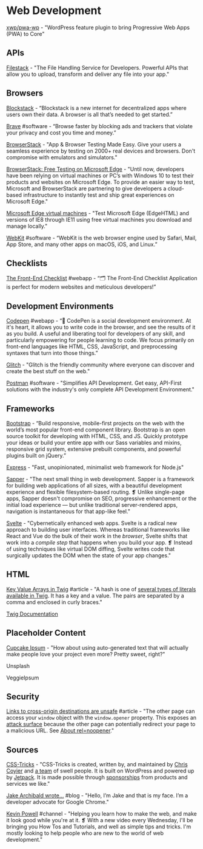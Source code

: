 # Web Development

[xwp/pwa-wp](https://github.com/xwp/pwa-wp) - "WordPress feature plugin to bring Progressive Web Apps \(PWA\) to Core"

## APIs

[Filestack](https://www.filestack.com/) - "The File Handling Service for Developers. Powerful APIs that allow you to upload, transform and deliver any file into your app."

## Browsers

[Blockstack](https://blockstack.org/) - “Blockstack is a new internet for decentralized apps where users own their data. A browser is all that’s needed to get started.”

[Brave](https://brave.com/) \#software - “Browse faster by blocking ads and trackers that violate your privacy and cost you time and money.”

[BrowserStack](https://www.browserstack.com/) - "App & Browser Testing Made Easy. Give your users a seamless experience by testing on 2000+ real devices and browsers. Don't compromise with emulators and simulators."

[BrowserStack: Free Testing on Microsoft Edge](https://www.browserstack.com/test-on-microsoft-edge-browser#) - "Until now, developers have been relying on virtual machines or PC’s with Windows 10 to test their products and websites on Microsoft Edge. To provide an easier way to test, Microsoft and BrowserStack are partnering to give developers a cloud-based infrastructure to instantly test and ship great experiences on Microsoft Edge."

[Microsoft Edge virtual machines](https://developer.microsoft.com/en-us/microsoft-edge/tools/vms/) - "Test Microsoft Edge \(EdgeHTML\) and versions of IE8 through IE11 using free virtual machines you download and manage locally."

[WebKit](https://webkit.org/) \#software - “WebKit is the web browser engine used by Safari, Mail, App Store, and many other apps on macOS, iOS, and Linux.”

## Checklists

[The Front-End Checklist](https://frontendchecklist.io/) \#webapp - “🗂 The Front-End Checklist Application is perfect for modern websites and meticulous developers!”

## Development Environments

[Codepen](https://codepen.io/#) \#webapp - “👋 CodePen is a social development environment. At it's heart, it allows you to write code in the browser, and see the results of it as you build. A useful and liberating tool for developers of any skill, and particularly empowering for people learning to code. We focus primarily on front-end languages like HTML, CSS, JavaScript, and preprocessing syntaxes that turn into those things.”

[Glitch](https://glitch.com/) - "Glitch is the friendly community where everyone can discover and create the best stuff on the web."

[Postman](https://www.getpostman.com/) \#software - "Simplifies API Development. Get easy, API-First solutions with the industry's only complete API Development Environment."

## Frameworks

[Bootstrap](https://getbootstrap.com/) - “Build responsive, mobile-first projects on the web with the world’s most popular front-end component library. Bootstrap is an open source toolkit for developing with HTML, CSS, and JS. Quickly prototype your ideas or build your entire app with our Sass variables and mixins, responsive grid system, extensive prebuilt components, and powerful plugins built on jQuery.”

[Express](http://expressjs.com/) - "Fast, unopinionated, minimalist web framework for Node.js"

[Sapper](https://sapper.svelte.dev/) - "The next small thing in web development. Sapper is a framework for building web applications of all sizes, with a beautiful development experience and flexible filesystem-based routing. ❡ Unlike single-page apps, Sapper doesn't compromise on SEO, progressive enhancement or the initial load experience — but unlike traditional server-rendered apps, navigation is instantaneous for that app-like feel."

[Svelte](https://svelte.dev/) - "Cybernetically enhanced web apps. Svelte is a radical new approach to building user interfaces. Whereas traditional frameworks like React and Vue do the bulk of their work in the _browser_, Svelte shifts that work into a _compile step_ that happens when you build your app. ❡ Instead of using techniques like virtual DOM diffing, Svelte writes code that surgically updates the DOM when the state of your app changes."

## HTML

[Key Value Arrays in Twig](https://mijingo.com/blog/key-value-arrays-in-twig) \#article - "A hash is one of [several types of literals available in Twig](http://twig.sensiolabs.org/doc/templates.html#literals). It has a key and a value. The pairs are separated by a comma and enclosed in curly braces."

[Twig Documentation](https://twig.symfony.com/doc/2.x/)

## Placeholder Content

[Cupcake Ipsum](http://www.cupcakeipsum.com/#/paragraphs/5/length/long/with_love/true/start_with_cupcake/false/seed/5a49403db7af57f6ec84b789da160450f96d8dd3b775ec955eaaabd84c99e587)  - "How about using auto-generated text that will actually make people love your project even more? Pretty sweet, right?"

Unsplash

VeggieIpsum

## Security

[Links to cross-origin destinations are unsafe](https://developers.google.com/web/tools/lighthouse/audits/noopener?utm_source=lighthouse&utm_medium=extension) \#article - "The other page can access your `window` object with the `window.opener` property. This exposes an [attack surface](https://en.wikipedia.org/wiki/Attack_surface) because the other page can potentially redirect your page to a malicious URL. See [About rel=noopener](https://mathiasbynens.github.io/rel-noopener/)."

## Sources

[CSS-Tricks](https://css-tricks.com/) - "CSS-Tricks is created, written by, and maintained by [Chris Coyier](https://chriscoyier.net/) and [a team](https://css-tricks.com/about/) of swell people. It is built on WordPress and powered up by [Jetpack](https://css-tricks.com/jetpack/). It is made possible through [sponsorships](https://css-tricks.com/advertising/) from products and services we like."

[Jake Archibald wrote...](https://jakearchibald.com/) \#blog - "Hello, I’m Jake and that is my face. I’m a developer advocate for Google Chrome."

[Kevin Powell](https://www.youtube.com/user/KepowOb/featured) \#channel - "Helping you learn how to make the web, and make it look good while you're at it. ❡ With a new video every Wednesday, I'll be bringing you How Tos and Tutorials, and well as simple tips and tricks. I'm mostly looking to help people who are new to the world of web development."

